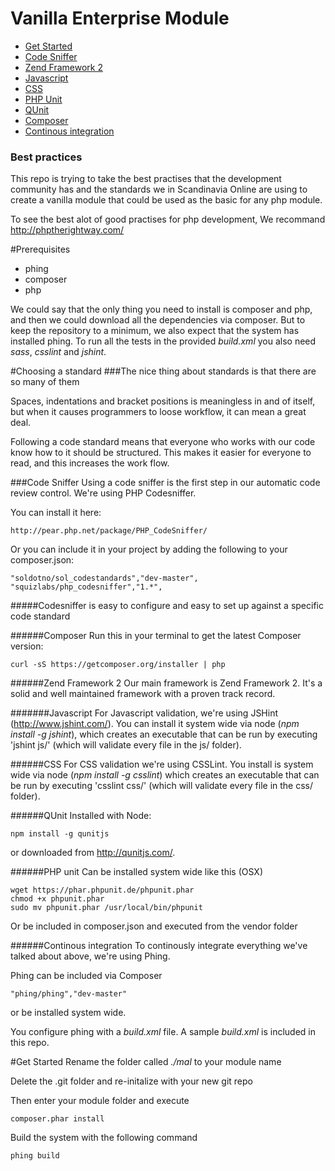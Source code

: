 # Vanilla Enterprise Module

* [Get Started](#getstarted)
* [Code Sniffer](#codesniffer)
* [Zend Framework 2](#zf)
* [Javascript](#javascript)
* [CSS](#css)
* [PHP Unit](#phpunit)
* [QUnit](#quint)
* [Composer](#composer)
* [Continous integration](#continousintegration)

### Best practices
This repo is trying to take the best practises that the development community has and the standards we in Scandinavia Online are using to create a vanilla module that could be used as the basic for any php module. 

To see the best alot of good practises for php development, We recommand http://phptherightway.com/

#Prerequisites

* phing
* composer
* php

We could say that the only thing you need to install is composer and php, 
and then we could download all the dependencies via composer. But to keep the repository to a minimum, 
we also expect that the system has installed phing. To run all the tests in the provided _build.xml_ you also need *sass*, *csslint* and *jshint*.

#Choosing a standard
###The nice thing about standards is that there are so many of them

Spaces, indentations and bracket positions is meaningless in and of itself, but when it causes programmers to loose workflow, it can mean a great deal. 

Following a code standard means that everyone who works with our code know how to it should be structured. This makes it easier for everyone to read, and this increases the work flow. 

###<a name="codesniffer"></a>Code Sniffer
Using a code sniffer is the first step in our automatic code review control. We're using PHP Codesniffer.

You can install it here: 

    http://pear.php.net/package/PHP_CodeSniffer/

Or you can include it in your project by adding the following to your composer.json:

    "soldotno/sol_codestandards","dev-master",
    "squizlabs/php_codesniffer","1.*",

#####Codesniffer is easy to configure and easy to set up against a specific code standard  

######<a name="composer"></a>Composer
Run this in your terminal to get the latest Composer version:

    curl -sS https://getcomposer.org/installer | php


######<a name="zf"></a>Zend Framework 2
Our main framework is Zend Framework 2. It's a solid and well maintained framework with a proven track record.  

#######<a name="javascript"></a>Javascript
For Javascript validation, we're using JSHint (http://www.jshint.com/). You can install it system wide via node (_npm install -g jshint_), which creates an executable that can be run by executing 'jshint js/' (which will validate every file in the js/ folder).

######<a name="css"></a>CSS
For CSS validation we're using CSSLint. You install is system wide via node (_npm install -g csslint_) which creates an executable that can be run by executing 'csslint css/' (which will validate every file in the css/ folder).


######<a name="quint"></a>QUnit
Installed with Node: 

    npm install -g qunitjs

or downloaded from http://qunitjs.com/.

######<a name="phpunit"></a>PHP unit
Can be installed system wide like this (OSX)

    wget https://phar.phpunit.de/phpunit.phar
    chmod +x phpunit.phar
    sudo mv phpunit.phar /usr/local/bin/phpunit

Or be included in composer.json and executed from the vendor folder

######<a name="continousintegration"></a>Continous integration
To continously integrate everything we've talked about above, we're using Phing. 

Phing can be included via Composer
    
    "phing/phing","dev-master"
    
or be installed system wide.

You configure phing with a *build.xml* file. A sample _build.xml_ is included in this repo.

#<a name="getstarted"></a>Get Started
Rename the folder called _./mal_ to your module name

Delete the .git folder and re-initalize with your new git repo

Then enter your module folder and execute

    composer.phar install
    
Build the system with the following command

    phing build
    

